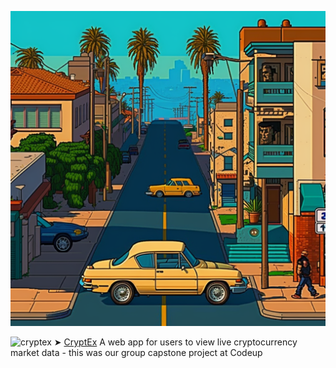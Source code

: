 
![alt text](https://github.com/RydCri/RydCri/blob/main/pixelcity.png?raw=true)


 ![cryptex](https://user-images.githubusercontent.com/107228115/235328598-98b6083a-6b72-41c1-ae57-f457f83edb2a.gif)
➤ [CryptEx](http://cryptexlife.com) A web app for users to view live cryptocurrency market data - this was our group capstone project at Codeup


